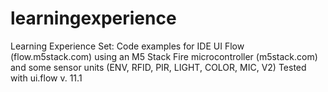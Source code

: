 # learningexperience
Learning Experience Set:
Code examples for IDE  UI Flow (flow.m5stack.com) using an M5 Stack Fire microcontroller (m5stack.com) and some sensor units (ENV, RFID, PIR, LIGHT, COLOR, MIC, V2)
Tested with ui.flow v. 11.1
